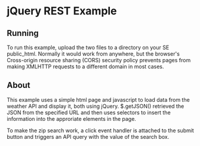 # jQuery REST Example

## Running

To run this example, upload the two files to a directory on your SE public_html. Normally it would work from anywhere,
but the browser's Cross-origin resource sharing (CORS) security policy prevents pages from making XMLHTTP requests to a different domain in most cases.

## About

This example uses a simple html page and javascript to load data from the weather API and display it, both using jQuery. 
$.getJSON() retrieved the JSON from the specified URL and then uses selectors to insert the information into the approriate elements in the page.

To make the zip search work, a click event handler is attached to the submit button and triggers an API query with the value of the search box.
